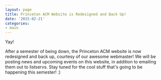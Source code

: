 ```yaml
---
layout: page
title: Princeton ACM Website is Redesigned and Back Up!
date: '2015-02-21'
categories:
- main
---
```

Yay!

After a semester of being down, the Princeton ACM website is now redesigned and back up, courtesy of our awesome webmaster! We will be posting news and upcoming events on this website, in addition to emailing them out to listservs. Stay tuned for the cool stuff that's going to be happening this semester! :)